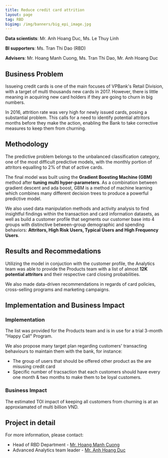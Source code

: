 ```yaml
---
title: Reduce credit card attrition
layout: page
tag: RBD
bigimg: /img/banners/big_epi_image.jpg
---
```

**Data scientists**: Mr. Anh Hoang Duc, Ms. Le Thuy Linh

**BI supporters**: Ms. Tran Thi Dao (RBD)

**Advisers**: Mr. Hoang Manh Cuong,  Ms. Tran Thi Dao, Mr. Anh Hoang Duc

## Business Problem 

Issueing credit cards is one of the main focuses of VPBank's Retail Division, 
with a target of multi thousands new cards in 2017. However, there is little meaning in acquiring new card holders if they are going to churn in big numbers. 

In 2016, attrition rate was very high for newly issued cards, posing a substantial problem. 
This calls for a need to identify potential attritors months before they make the action, enabling the Bank to take corrective measures to keep them from churning.

## Methodology 

The predictive problem belongs to the unbalanced classification category, one of the most difficult predictive models, with the monthly portion of attritors equalling to 2% of that of active cards. 

The final model was built using the **Gradient Boosting Machine (GBM)** method after **tuning multi hyper-parameters**.
As a combination between gradient descent and ada boost, GBM is a method of machine learning which combines many different decision trees to produce a powerful predictive model. 

We also used data manipulation methods and activity analysis to find insightful findings within the transaction and card information datasets, 
as well as build a customer profile that segments our customer base into 4 groups with distinctive between-group demographic and spending behaviors: 
**Attritors, High Risk Users, Typical Users and High Frequency Users**.

## Results and Recommedations

Utilizing the model in conjuction with the customer profile, the Analytics team was able to provide the Products team with a list of almost **12K potential attritors** and 
their respective card closing probabilities. 

We also made data-driven recommendations in regards of card policies, cross-selling programs and marketing campaigns.

## Implementation and Business Impact

### Implementation
The list was provided for the Products team and is in use for a trial 3-month "Happy Call" Program. 

We also propose many target plan regarding customers' transacting behaviours
to maintain them with the bank, for instance:

- The group of users that should be offered other product as the are misusing credit card
- Specific number of tracsaction that each customers should have every one month & two months to make them to be loyal customers.


### Business Impact 

The estimated TOI impact of keeping all customers from churning is at an approxiamated of multi billion VND.

## Project in detail

For more information, please contact:

- Head of RBD Department - [Mr. Hoang Manh Cuong](cuonghm1@vpbank.com.vn)
- Advanced Analytics team leader - [Mr. Anh Hoang Duc](anhhd3@vpbank.com.vn)

